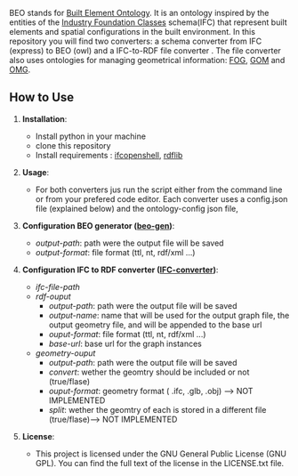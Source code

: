 BEO stands for [Built Element Ontology](https://cramonell.github.io/beo/actual/index-en.html). It is an ontology inspired by  the entities of the [Industry Foundation Classes](https://ifc43-docs.standards.buildingsmart.org/) schema(IFC) that represent built elements and spatial configurations in the built environment. In this repository you will find two converters: a schema converter from IFC (express) to BEO (owl) and a IFC-to-RDF file converter . The file converter also uses ontologies for managing geometrical information: [FOG](https://mathib.github.io/fog-ontology/), [GOM](https://mathib.github.io/gom-ontology/#) and [OMG](https://w3id.org/omg#).


## How to Use
1. **Installation**:
   - Install python in your machine
   - clone this repository
   - Install requirements : [ifcopenshell](https://ifcopenshell.org/), [rdflib](https://rdflib.readthedocs.io/en/stable/index.html)

2. **Usage**:
   - For both converters jus  run the script  either from the command line or from your prefered code editor. Each converter uses a config.json file (explained below) and the ontology-config json file, 

3. **Configuration BEO generator ([beo-gen](https://github.com/cramonell/beo/tree/main/beo-gen))**:
   - *output-path*: path were the output file will be saved
   - *output-format*: file format (ttl, nt, rdf/xml ...)

4. **Configuration IFC to RDF converter ([IFC-converter](https://github.com/cramonell/beo/tree/main/IFC-converter))**:
   - *ifc-file-path*
   - *rdf-ouput*
        - *output-path*: path were the output file will be saved
        - *output-name*: name that will be used for the output graph file, the output geometry file, and will be appended to the base url
        - *ouput-format*: file format (ttl, nt, rdf/xml ...)
        - *base-url*: base url for the graph instances
    - *geometry-ouput*
        - *output-path*: path were the output file will be saved
        - *convert*: wether the geomtry should be included or not (true/flase)
        - *ouput-format*: geometry  format ( .ifc, .glb, .obj) --> NOT IMPLEMENTED
        - *split*: wether the geomtry of each is stored in a different file (true/flase)--> NOT IMPLEMENTED

5. **License**:
   - This project is licensed under the GNU General Public License (GNU GPL). You can find the full text of the license in the LICENSE.txt file.



